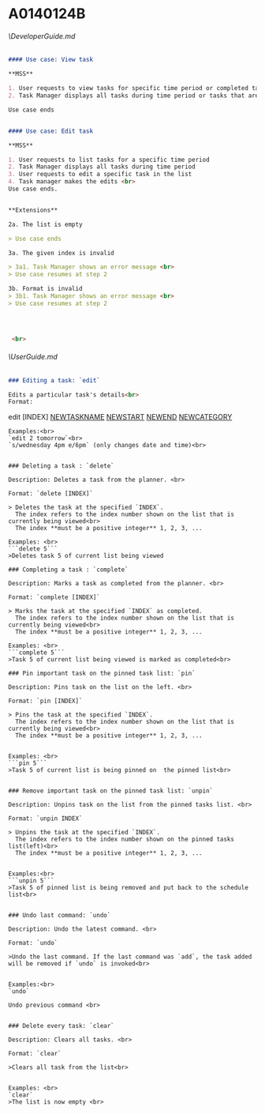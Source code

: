 # A0140124B
###### \DeveloperGuide.md
``` md
#### Use case: View task

**MSS**

1. User requests to view tasks for specific time period or completed tasks
2. Task Manager displays all tasks during time period or tasks that are completed

Use case ends


#### Use case: Edit task

**MSS**

1. User requests to list tasks for a specific time period
2. Task Manager displays all tasks during time period
3. User requests to edit a specific task in the list
4. Task manager makes the edits <br>
Use case ends.


**Extensions**

2a. The list is empty

> Use case ends

3a. The given index is invalid

> 3a1. Task Manager shows an error message <br>
> Use case resumes at step 2

3b. Format is invalid
> 3b1. Task Manager shows an error message <br>
> Use case resumes at step 2


    

 <br>

```
###### \UserGuide.md
``` md
### Editing a task: `edit`

Edits a particular task's details<br>
Format:
```
edit [INDEX] [NEWTASKNAME](optional) [NEWSTART](optional) [NEWEND](optional) [NEWCATEGORY](optional)
```
Examples:<br>
`edit 2 tomorrow`<br>
`s/wednesday 4pm e/6pm` (only changes date and time)<br>
  
 
### Deleting a task : `delete`

Description: Deletes a task from the planner. <br>

Format: `delete [INDEX]` 

> Deletes the task at the specified `INDEX`. 
  The index refers to the index number shown on the list that is currently being viewed<br>
  The index **must be a positive integer** 1, 2, 3, ...

Examples: <br>
```delete 5```
>Deletes task 5 of current list being viewed

### Completing a task : `complete`

Description: Marks a task as completed from the planner. <br>

Format: `complete [INDEX]` 

> Marks the task at the specified `INDEX` as completed. 
  The index refers to the index number shown on the list that is currently being viewed<br>
  The index **must be a positive integer** 1, 2, 3, ...

Examples: <br>
```complete 5```
>Task 5 of current list being viewed is marked as completed<br>

### Pin important task on the pinned task list: `pin`

Description: Pins task on the list on the left. <br>

Format: `pin [INDEX]` 

> Pins the task at the specified `INDEX`. 
  The index refers to the index number shown on the list that is currently being viewed<br>
  The index **must be a positive integer** 1, 2, 3, ...

  
Examples: <br>
```pin 5```
>Task 5 of current list is being pinned on  the pinned list<br>


### Remove important task on the pinned task list: `unpin`

Description: Unpins task on the list from the pinned tasks list. <br>

Format: `unpin INDEX` 

> Unpins the task at the specified `INDEX`. 
  The index refers to the index number shown on the pinned tasks list(left)<br>
  The index **must be a positive integer** 1, 2, 3, ...

  
Examples:<br>
```unpin 5```
>Task 5 of pinned list is being removed and put back to the schedule list<br>


### Undo last command: `undo`

Description: Undo the latest command. <br>

Format: `undo` 

>Undo the last command. If the last command was `add`, the task added will be removed if `undo` is invoked<br>
  

Examples:<br>
`undo`

Undo previous command <br>


### Delete every task: `clear`

Description: Clears all tasks. <br>

Format: `clear` 

>Clears all task from the list<br>
    

Examples: <br>
`clear`
>The list is now empty <br>

```
